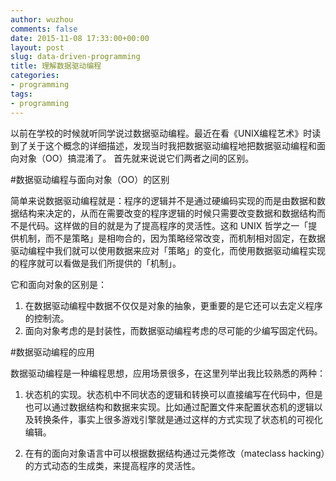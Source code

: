 ```yaml
---
author: wuzhou
comments: false
date: 2015-11-08 17:33:00+00:00
layout: post
slug: data-driven-programming
title: 理解数据驱动编程
categories:
- programming
tags:
- programming
---
```


以前在学校的时候就听同学说过数据驱动编程。最近在看《UNIX编程艺术》时读到了关于这个概念的详细描述，发现当时我把数据驱动编程地把数据驱动编程和面向对象（OO）搞混淆了。 首先就来说说它们两者之间的区别。

#数据驱动编程与面向对象（OO）的区别

简单来说数据驱动编程就是：程序的逻辑并不是通过硬编码实现的而是由数据和数据结构来决定的，从而在需要改变的程序逻辑的时候只需要改变数据和数据结构而不是代码。这样做的目的就是为了提高程序的灵活性。这和 UNIX 哲学之一「提供机制，而不是策略」是相吻合的，因为策略经常改变，而机制相对固定，在数据驱动编程中我们就可以使用数据来应对「策略」的变化，而使用数据驱动编程实现的程序就可以看做是我们所提供的「机制」。

它和面向对象的区别是：

1. 在数据驱动编程中数据不仅仅是对象的抽象，更重要的是它还可以去定义程序的控制流。
2. 面向对象考虑的是封装性，而数据驱动编程考虑的尽可能的少编写固定代码。

#数据驱动编程的应用

数据驱动编程是一种编程思想，应用场景很多，在这里列举出我比较熟悉的两种：

1. 状态机的实现。状态机中不同状态的逻辑和转换可以直接编写在代码中，但是也可以通过数据结构和数据来实现。比如通过配置文件来配置状态机的逻辑以及转换条件，事实上很多游戏引擎就是通过这样的方式实现了状态机的可视化编辑。

2. 在有的面向对象语言中可以根据数据结构通过元类修改（mateclass hacking）的方式动态的生成类，来提高程序的灵活性。